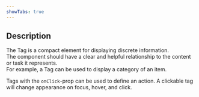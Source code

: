 ```yaml
---
showTabs: true
---
```


## Description

The Tag is a compact element for displaying discrete information.<br/>
The component should have a clear and helpful relationship to the content or task it represents.<br/>
For example, a Tag can be used to display a category of an item.<br/>

Tags with the `onClick`-prop can be used to define an action. A clickable tag will change appearance on focus, hover, and click.